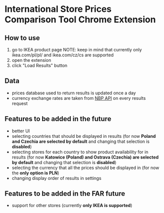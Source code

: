 # International Store Prices Comparison Tool Chrome Extension

## How to use

1. go to IKEA product page
   NOTE: keep in mind that currently only ikea.com/pl/pl/ and ikea.com/cz/cs are supported
2. open the extension
3. click "Load Results" button

## Data

- prices database used to return results is updated once a day
- currency exchange rates are taken from [NBP API](https://api.nbp.pl/) on every results request

## Features to be added in the future

- better UI
- selecting countries that should be displayed in results (for now **Poland and Czechia are selected by default** and changing that selection is **disabled**)
- selecting stores for each country to show product availability for in results (for now **Katowice (Poland) and Ostrava (Czechia) are selected by default** and changing that selection is **disabled**)
- selecting the currency that all the prices should be displayed in (for now the **only option is PLN**)
- changing display order of results in settings

## Features to be added in the FAR future

- support for other stores (currently **only IKEA is supported**)
